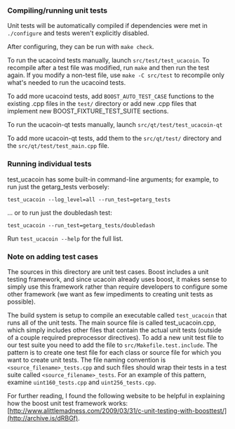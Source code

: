 ### Compiling/running unit tests

Unit tests will be automatically compiled if dependencies were met in `./configure`
and tests weren't explicitly disabled.

After configuring, they can be run with `make check`.

To run the ucacoind tests manually, launch `src/test/test_ucacoin`. To recompile
after a test file was modified, run `make` and then run the test again. If you
modify a non-test file, use `make -C src/test` to recompile only what's needed
to run the ucacoind tests.

To add more ucacoind tests, add `BOOST_AUTO_TEST_CASE` functions to the existing
.cpp files in the `test/` directory or add new .cpp files that
implement new BOOST_FIXTURE_TEST_SUITE sections.

To run the ucacoin-qt tests manually, launch `src/qt/test/test_ucacoin-qt`

To add more ucacoin-qt tests, add them to the `src/qt/test/` directory and
the `src/qt/test/test_main.cpp` file.

### Running individual tests

test_ucacoin has some built-in command-line arguments; for
example, to run just the getarg_tests verbosely:

    test_ucacoin --log_level=all --run_test=getarg_tests

... or to run just the doubledash test:

    test_ucacoin --run_test=getarg_tests/doubledash

Run `test_ucacoin --help` for the full list.

### Note on adding test cases

The sources in this directory are unit test cases.  Boost includes a
unit testing framework, and since ucacoin already uses boost, it makes
sense to simply use this framework rather than require developers to
configure some other framework (we want as few impediments to creating
unit tests as possible).

The build system is setup to compile an executable called `test_ucacoin`
that runs all of the unit tests.  The main source file is called
test_ucacoin.cpp, which simply includes other files that contain the
actual unit tests (outside of a couple required preprocessor
directives). To add a new unit test file to our test suite you need
to add the file to `src/Makefile.test.include`. The pattern is to
create one test file for each class or source file for which you want
to create unit tests.  The file naming convention is
`<source_filename>_tests.cpp` and such files should wrap their tests
in a test suite called `<source_filename>_tests`.  For an example of
this pattern, examine `uint160_tests.cpp` and `uint256_tests.cpp`.

For further reading, I found the following website to be helpful in
explaining how the boost unit test framework works:
[http://www.alittlemadness.com/2009/03/31/c-unit-testing-with-boosttest/](http://archive.is/dRBGf).
